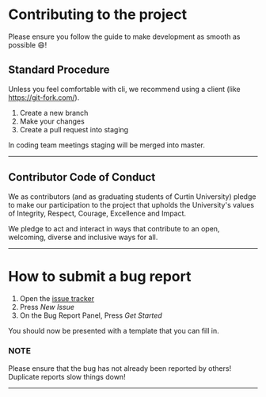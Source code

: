 # Contributing to the project
Please ensure you follow the guide to make development as smooth as possible :smile:!

## Standard Procedure
Unless you feel comfortable with cli, we recommend using a client (like https://git-fork.com/).
1. Create a new branch
2. Make your changes
3. Create a pull request into staging

In coding team meetings staging will be merged into master.

---

## Contributor Code of Conduct
We as contributors (and as graduating students of Curtin University) pledge to make our participation to the project that upholds the University's values of Integrity, Respect, Courage, Excellence and Impact. 

We pledge to act and interact in ways that contribute to an open, welcoming, diverse and inclusive ways for all.

---

# How to submit a bug report
1. Open the [issue tracker](https://github.com/FrancisVillarba/2020-Curtin-DPD-GradShow/issues)
2. Press *New Issue*
3. On the Bug Report Panel, Press *Get Started*

You should now be presented with a template that you can fill in.

### NOTE ###
Please ensure that the bug has not already been reported by others! Duplicate reports slow things down!

---

